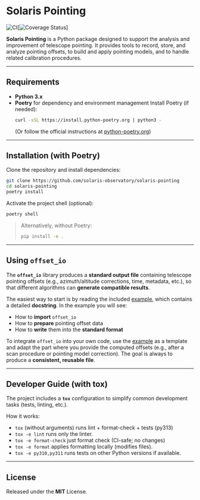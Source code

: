# Solaris Pointing
![CI](https://github.com/solaris-observatory/solaris-pointing/actions/workflows/ci.yml/badge.svg)[![Coverage Status](https://coveralls.io/repos/github/solaris-observatory/solaris-pointing/badge.svg?branch=fix-issue-7)]

**Solaris Pointing** is a Python package designed to support the analysis and
improvement of telescope pointing. It provides tools to record, store, and analyze
pointing offsets, to build and apply pointing models, and to handle related calibration
procedures.


---

## Requirements

- **Python 3.x**
- **Poetry** for dependency and environment management Install Poetry (if needed):
  ```bash
  curl -sSL https://install.python-poetry.org | python3 -
  ```
  (Or follow the official instructions at [python-poetry.org](https://python-poetry.org))

---

## Installation (with Poetry)

Clone the repository and install dependencies:

```bash
git clone https://github.com/solaris-observatory/solaris-pointing
cd solaris-pointing
poetry install
```

Activate the project shell (optional):

```bash
poetry shell
```

> Alternatively, without Poetry:  
> ```bash
> pip install -e .
> ```

---

## Using `offset_io`

The **`offset_io`** library produces a **standard output file** containing telescope
pointing offsets (e.g., azimuth/altitude corrections, time, metadata, etc.), so that
different algorithms can **generate compatible results**.

The easiest way to start is by reading the included [example](https://github.com/solaris-observatory/solaris-pointing/blob/main/examples/offset_io_example.py), which contains
a detailed **docstring**. In the example you will see:

- How to **import** `offset_io`
- How to **prepare** pointing offset data
- How to **write** them into the **standard format**

To integrate `offset_io` into your own code, use the [example](https://github.com/solaris-observatory/solaris-pointing/blob/main/examples/offset_io_example.py) as a template and adapt
the part where you provide the computed offsets (e.g., after a scan procedure or
pointing model correction). The goal is always to produce a **consistent, reusable
file**.

---

## Developer Guide (with tox)

The project includes a **`tox`** configuration to simplify common development tasks
(tests, linting, etc.).

How it works:

- `tox` (without arguments) runs lint + format-check + tests (py313)
- `tox -e lint` runs only the linter.
- `tox -e format-check` just format check (CI-safe; no changes)
- `tox -e format` applies formatting locally (modifies files).
- `tox -e py310,py311` runs tests on other Python versions if available.


---

## License

Released under the **MIT** License.
